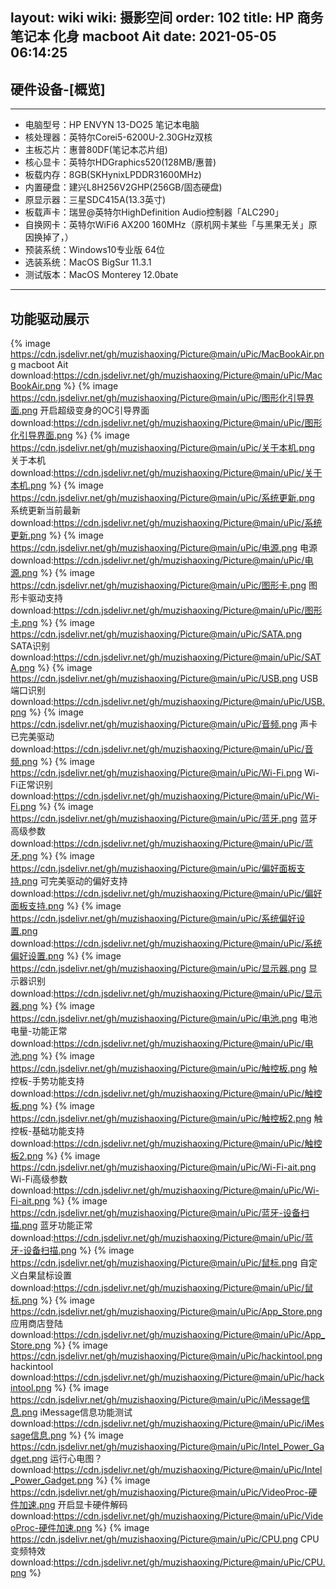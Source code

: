 layout: wiki
wiki: 摄影空间
order: 102
title: HP 商务笔记本 化身 macboot Ait
date: 2021-05-05 06:14:25
---


## 硬件设备-[概览]


------------



- 电脑型号：HP ENVYN 13-DO25   笔记本电脑
- 核处理器：英特尔Corei5-6200U-2.30GHz双核
- 主板芯片：惠普80DF(笔记本芯片组)
- 核心显卡：英特尔HDGraphics520(128MB/惠普)
- 板载内存：8GB(SKHynixLPDDR31600MHz)
- 内置硬盘：建兴L8H256V2GHP(256GB/固态硬盘)
- 原显示器：三星SDC415A(13.3英寸)
- 板载声卡：瑞昱@英特尔HighDefinition Audio控制器「ALC290」
- 自换网卡：英特尔WiFi6  AX200  160MHz（原机网卡某些「与黑果无关」原因换掉了，）
- 预装系统：Windows10专业版 64位
- 选装系统：MacOS BigSur 11.3.1 
- 测试版本：MacOS Monterey 12.0bate


------------

## 功能驱动展示

{% image  https://cdn.jsdelivr.net/gh/muzishaoxing/Picture@main/uPic/MacBookAir.png macboot Ait download:https://cdn.jsdelivr.net/gh/muzishaoxing/Picture@main/uPic/MacBookAir.png %}
{% image  https://cdn.jsdelivr.net/gh/muzishaoxing/Picture@main/uPic/图形化引导界面.png 开启超级变身的OC引导界面 download:https://cdn.jsdelivr.net/gh/muzishaoxing/Picture@main/uPic/图形化引导界面.png %}
{% image  https://cdn.jsdelivr.net/gh/muzishaoxing/Picture@main/uPic/关于本机.png 关于本机 download:https://cdn.jsdelivr.net/gh/muzishaoxing/Picture@main/uPic/关于本机.png %}
{% image  https://cdn.jsdelivr.net/gh/muzishaoxing/Picture@main/uPic/系统更新.png 系统更新当前最新 download:https://cdn.jsdelivr.net/gh/muzishaoxing/Picture@main/uPic/系统更新.png %}
{% image  https://cdn.jsdelivr.net/gh/muzishaoxing/Picture@main/uPic/电源.png 电源 download:https://cdn.jsdelivr.net/gh/muzishaoxing/Picture@main/uPic/电源.png %}
{% image  https://cdn.jsdelivr.net/gh/muzishaoxing/Picture@main/uPic/图形卡.png 图形卡驱动支持 download:https://cdn.jsdelivr.net/gh/muzishaoxing/Picture@main/uPic/图形卡.png %}
{% image  https://cdn.jsdelivr.net/gh/muzishaoxing/Picture@main/uPic/SATA.png SATA识别 download:https://cdn.jsdelivr.net/gh/muzishaoxing/Picture@main/uPic/SATA.png %}
{% image  https://cdn.jsdelivr.net/gh/muzishaoxing/Picture@main/uPic/USB.png USB端口识别 download:https://cdn.jsdelivr.net/gh/muzishaoxing/Picture@main/uPic/USB.png %}
{% image  https://cdn.jsdelivr.net/gh/muzishaoxing/Picture@main/uPic/音频.png 声卡已完美驱动 download:https://cdn.jsdelivr.net/gh/muzishaoxing/Picture@main/uPic/音频.png %}
{% image  https://cdn.jsdelivr.net/gh/muzishaoxing/Picture@main/uPic/Wi-Fi.png Wi-Fi正常识别 download:https://cdn.jsdelivr.net/gh/muzishaoxing/Picture@main/uPic/Wi-Fi.png %}
{% image  https://cdn.jsdelivr.net/gh/muzishaoxing/Picture@main/uPic/蓝牙.png 蓝牙高级参数 download:https://cdn.jsdelivr.net/gh/muzishaoxing/Picture@main/uPic/蓝牙.png %}
{% image  https://cdn.jsdelivr.net/gh/muzishaoxing/Picture@main/uPic/偏好面板支持.png 可完美驱动的偏好支持 download:https://cdn.jsdelivr.net/gh/muzishaoxing/Picture@main/uPic/偏好面板支持.png %}
{% image  https://cdn.jsdelivr.net/gh/muzishaoxing/Picture@main/uPic/系统偏好设置.png  download:https://cdn.jsdelivr.net/gh/muzishaoxing/Picture@main/uPic/系统偏好设置.png %}
{% image  https://cdn.jsdelivr.net/gh/muzishaoxing/Picture@main/uPic/显示器.png 显示器识别 download:https://cdn.jsdelivr.net/gh/muzishaoxing/Picture@main/uPic/显示器.png %}
{% image  https://cdn.jsdelivr.net/gh/muzishaoxing/Picture@main/uPic/电池.png 电池电量-功能正常 download:https://cdn.jsdelivr.net/gh/muzishaoxing/Picture@main/uPic/电池.png %}
{% image  https://cdn.jsdelivr.net/gh/muzishaoxing/Picture@main/uPic/触控板.png 触控板-手势功能支持 download:https://cdn.jsdelivr.net/gh/muzishaoxing/Picture@main/uPic/触控板.png %}
{% image  https://cdn.jsdelivr.net/gh/muzishaoxing/Picture@main/uPic/触控板2.png 触控板-基础功能支持 download:https://cdn.jsdelivr.net/gh/muzishaoxing/Picture@main/uPic/触控板2.png %}
{% image  https://cdn.jsdelivr.net/gh/muzishaoxing/Picture@main/uPic/Wi-Fi-ait.png Wi-Fi高级参数 download:https://cdn.jsdelivr.net/gh/muzishaoxing/Picture@main/uPic/Wi-Fi-ait.png %}
{% image  https://cdn.jsdelivr.net/gh/muzishaoxing/Picture@main/uPic/蓝牙-设备扫描.png 蓝牙功能正常 download:https://cdn.jsdelivr.net/gh/muzishaoxing/Picture@main/uPic/蓝牙-设备扫描.png %}
{% image  https://cdn.jsdelivr.net/gh/muzishaoxing/Picture@main/uPic/鼠标.png 自定义白果鼠标设置 download:https://cdn.jsdelivr.net/gh/muzishaoxing/Picture@main/uPic/鼠标.png %}
{% image  https://cdn.jsdelivr.net/gh/muzishaoxing/Picture@main/uPic/App_Store.png 应用商店登陆 download:https://cdn.jsdelivr.net/gh/muzishaoxing/Picture@main/uPic/App_Store.png %}
{% image  https://cdn.jsdelivr.net/gh/muzishaoxing/Picture@main/uPic/hackintool.png hackintool download:https://cdn.jsdelivr.net/gh/muzishaoxing/Picture@main/uPic/hackintool.png %}
{% image  https://cdn.jsdelivr.net/gh/muzishaoxing/Picture@main/uPic/iMessage信息.png iMessage信息功能测试 download:https://cdn.jsdelivr.net/gh/muzishaoxing/Picture@main/uPic/iMessage信息.png %}
{% image  https://cdn.jsdelivr.net/gh/muzishaoxing/Picture@main/uPic/Intel_Power_Gadget.png 运行心电图？ download:https://cdn.jsdelivr.net/gh/muzishaoxing/Picture@main/uPic/Intel_Power_Gadget.png %}
{% image  https://cdn.jsdelivr.net/gh/muzishaoxing/Picture@main/uPic/VideoProc-硬件加速.png 开启显卡硬件解码 download:https://cdn.jsdelivr.net/gh/muzishaoxing/Picture@main/uPic/VideoProc-硬件加速.png %}
{% image  https://cdn.jsdelivr.net/gh/muzishaoxing/Picture@main/uPic/CPU.png CPU变频特效 download:https://cdn.jsdelivr.net/gh/muzishaoxing/Picture@main/uPic/CPU.png %}